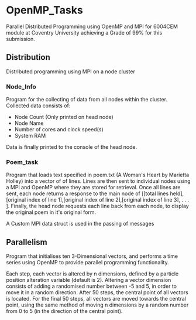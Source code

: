 # OpenMP_Tasks
Parallel Distributed Programming using OpenMP and MPI for 6004CEM module at Coventry University achieving a Grade of 99% for this submission.


## Distribution
Distributed programming using MPI on a node cluster

### Node_Info
Program for the collecting of data from all nodes within the cluster.
Collected data consists of:

* Node Count (Only printed on head node)
* Node Name
* Number of cores and clock speed(s)
* System RAM

Data is finally printed to the console of the head node.


### Poem_task
Program that loads text specified in poem.txt (A Woman's Heart by Marietta Holley) into a vector of of lines. 
Lines are then sent to individual nodes using a MPI and OpenMP where they are stored for retrieval.
Once all lines are sent, each node returns a response to the main node of [[total lines held],[original index of line 1],[original index of line 2],[original index of line 3], . . . ].
Finally, the head node requests each line back from each node, to display the original poem in it's original form.

A Custom MPI data struct is used in the passing of messages

## Parallelism
Program that initialises ten 3-Dimensional vectors, and performs a time series using OpenMP to provide parallel programming functionality.

Each step, each vector is altered by n dimensions, defined by a particle position alteration variable (default is 2).
Altering a vector dimension consists of adding a randomised number between -5 and 5, in order to move it in a random direction.
After 50 steps, the central point of all vectors is located. For the final 50 steps, all vectors are moved towards the central point, 
using the same method of moving n dimensions by a random number from 0 to 5 (in the direction of the central point).
